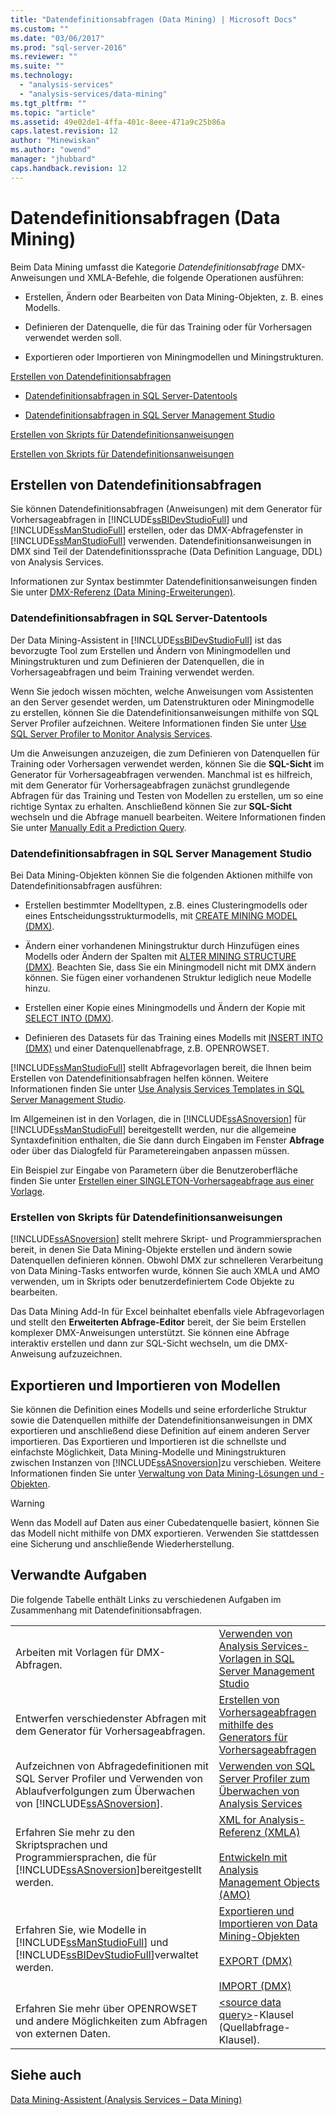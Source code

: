 ```yaml
---
title: "Datendefinitionsabfragen (Data Mining) | Microsoft Docs"
ms.custom: ""
ms.date: "03/06/2017"
ms.prod: "sql-server-2016"
ms.reviewer: ""
ms.suite: ""
ms.technology: 
  - "analysis-services"
  - "analysis-services/data-mining"
ms.tgt_pltfrm: ""
ms.topic: "article"
ms.assetid: 49e02de1-4ffa-401c-8eee-471a9c25b86a
caps.latest.revision: 12
author: "Minewiskan"
ms.author: "owend"
manager: "jhubbard"
caps.handback.revision: 12
---
```

# Datendefinitionsabfragen (Data Mining)
  Beim Data Mining umfasst die Kategorie *Datendefinitionsabfrage* DMX-Anweisungen und XMLA-Befehle, die folgende Operationen ausführen:  
  
-   Erstellen, Ändern oder Bearbeiten von Data Mining-Objekten, z. B. eines Modells.  
  
-   Definieren der Datenquelle, die für das Training oder für Vorhersagen verwendet werden soll.  
  
-   Exportieren oder Importieren von Miningmodellen und Miningstrukturen.  
  
 [Erstellen von Datendefinitionsabfragen](#bkmk_Create)  
  
-   [Datendefinitionsabfragen in SQL Server-Datentools](#bkmk_ssdt)  
  
-   [Datendefinitionsabfragen in SQL Server Management Studio](#bkmk_SSMS)  
  
 [Erstellen von Skripts für Datendefinitionsanweisungen](#bkmk_Scripts)  
  
 [Erstellen von Skripts für Datendefinitionsanweisungen](#bkmk_Export)  
  
##  <a name="bkmk_Create"></a> Erstellen von Datendefinitionsabfragen  
 Sie können Datendefinitionsabfragen (Anweisungen) mit dem Generator für Vorhersageabfragen in [!INCLUDE[ssBIDevStudioFull](../../includes/ssbidevstudiofull-md.md)] und [!INCLUDE[ssManStudioFull](../../includes/ssmanstudiofull-md.md)] erstellen, oder das DMX-Abfragefenster in [!INCLUDE[ssManStudioFull](../../includes/ssmanstudiofull-md.md)] verwenden. Datendefinitionsanweisungen in DMX sind Teil der Datendefinitionssprache (Data Definition Language, DDL) von Analysis Services.  
  
 Informationen zur Syntax bestimmter Datendefinitionsanweisungen finden Sie unter [DMX-Referenz &#40;Data Mining-Erweiterungen&#41;](../../dmx/data-mining-extensions-dmx-reference.md).  
  
###  <a name="bkmk_ssdt"></a> Datendefinitionsabfragen in SQL Server-Datentools  
 Der Data Mining-Assistent in [!INCLUDE[ssBIDevStudioFull](../../includes/ssbidevstudiofull-md.md)] ist das bevorzugte Tool zum Erstellen und Ändern von Miningmodellen und Miningstrukturen und zum Definieren der Datenquellen, die in Vorhersageabfragen und beim Training verwendet werden.  
  
 Wenn Sie jedoch wissen möchten, welche Anweisungen vom Assistenten an den Server gesendet werden, um Datenstrukturen oder Miningmodelle zu erstellen, können Sie die Datendefinitionsanweisungen mithilfe von SQL Server Profiler aufzeichnen. Weitere Informationen finden Sie unter [Use SQL Server Profiler to Monitor Analysis Services](../../analysis-services/instances/use-sql-server-profiler-to-monitor-analysis-services.md).  
  
 Um die Anweisungen anzuzeigen, die zum Definieren von Datenquellen für Training oder Vorhersagen verwendet werden, können Sie die **SQL-Sicht** im Generator für Vorhersageabfragen verwenden. Manchmal ist es hilfreich, mit dem Generator für Vorhersageabfragen zunächst grundlegende Abfragen für das Training und Testen von Modellen zu erstellen, um so eine richtige Syntax zu erhalten. Anschließend können Sie zur **SQL-Sicht** wechseln und die Abfrage manuell bearbeiten. Weitere Informationen finden Sie unter [Manually Edit a Prediction Query](../../analysis-services/data-mining/manually-edit-a-prediction-query.md).  
  
###  <a name="bkmk_SSMS"></a> Datendefinitionsabfragen in SQL Server Management Studio  
 Bei Data Mining-Objekten können Sie die folgenden Aktionen mithilfe von Datendefinitionsabfragen ausführen:  
  
-   Erstellen bestimmter Modelltypen, z.B. eines Clusteringmodells oder eines Entscheidungsstrukturmodells, mit [CREATE MINING MODEL &#40;DMX&#41;](../../dmx/create-mining-model-dmx.md).  
  
-   Ändern einer vorhandenen Miningstruktur durch Hinzufügen eines Modells oder Ändern der Spalten mit [ALTER MINING STRUCTURE &#40;DMX&#41;](../../dmx/alter-mining-structure-dmx.md). Beachten Sie, dass Sie ein Miningmodell nicht mit DMX ändern können. Sie fügen einer vorhandenen Struktur lediglich neue Modelle hinzu.  
  
-   Erstellen einer Kopie eines Miningmodells und Ändern der Kopie mit [SELECT INTO &#40;DMX&#41;](../../dmx/select-into-dmx.md).  
  
-   Definieren des Datasets für das Training eines Modells mit [INSERT INTO &#40;DMX&#41;](../../dmx/insert-into-dmx.md) und einer Datenquellenabfrage, z.B. OPENROWSET.  
  
 [!INCLUDE[ssManStudioFull](../../includes/ssmanstudiofull-md.md)] stellt Abfragevorlagen bereit, die Ihnen beim Erstellen von Datendefinitionsabfragen helfen können. Weitere Informationen finden Sie unter [Use Analysis Services Templates in SQL Server Management Studio](../../analysis-services/instances/use-analysis-services-templates-in-sql-server-management-studio.md).  
  
 Im Allgemeinen ist in den Vorlagen, die in [!INCLUDE[ssASnoversion](../../includes/ssasnoversion-md.md)] für [!INCLUDE[ssManStudioFull](../../includes/ssmanstudiofull-md.md)] bereitgestellt werden, nur die allgemeine Syntaxdefinition enthalten, die Sie dann durch Eingaben im Fenster **Abfrage** oder über das Dialogfeld für Parametereingaben anpassen müssen.  
  
 Ein Beispiel zur Eingabe von Parametern über die Benutzeroberfläche finden Sie unter [Erstellen einer SINGLETON-Vorhersageabfrage aus einer Vorlage](../../analysis-services/data-mining/create-a-singleton-prediction-query-from-a-template.md).  
  
###  <a name="bkmk_Scripts"></a> Erstellen von Skripts für Datendefinitionsanweisungen  
 [!INCLUDE[ssASnoversion](../../includes/ssasnoversion-md.md)] stellt mehrere Skript- und Programmiersprachen bereit, in denen Sie Data Mining-Objekte erstellen und ändern sowie Datenquellen definieren können.  Obwohl DMX zur schnelleren Verarbeitung von Data Mining-Tasks entworfen wurde, können Sie auch XMLA und AMO verwenden, um in Skripts oder benutzerdefiniertem Code Objekte zu bearbeiten.  
  
 Das Data Mining Add-In für Excel beinhaltet ebenfalls viele Abfragevorlagen und stellt den **Erweiterten Abfrage-Editor** bereit, der Sie beim Erstellen komplexer DMX-Anweisungen unterstützt. Sie können eine Abfrage interaktiv erstellen und dann zur SQL-Sicht wechseln, um die DMX-Anweisung aufzuzeichnen.  
  
##  <a name="bkmk_Export"></a> Exportieren und Importieren von Modellen  
 Sie können die Definition eines Modells und seine erforderliche Struktur sowie die Datenquellen mithilfe der Datendefinitionsanweisungen in DMX exportieren und anschließend diese Definition auf einem anderen Server importieren. Das Exportieren und Importieren ist die schnellste und einfachste Möglichkeit, Data Mining-Modelle und Miningstrukturen zwischen Instanzen von [!INCLUDE[ssASnoversion](../../includes/ssasnoversion-md.md)]zu verschieben. Weitere Informationen finden Sie unter [Verwaltung von Data Mining-Lösungen und -Objekten](../../analysis-services/data-mining/management-of-data-mining-solutions-and-objects.md).  
  
> [!WARNING]  
>  Wenn das Modell auf Daten aus einer Cubedatenquelle basiert, können Sie das Modell nicht mithilfe von DMX exportieren. Verwenden Sie stattdessen eine Sicherung und anschließende Wiederherstellung.  
  
##  <a name="bkmk_Tasks"></a> Verwandte Aufgaben  
 Die folgende Tabelle enthält Links zu verschiedenen Aufgaben im Zusammenhang mit Datendefinitionsabfragen.  
  
|||  
|-|-|  
|Arbeiten mit Vorlagen für DMX-Abfragen.|[Verwenden von Analysis Services-Vorlagen in SQL Server Management Studio](../../analysis-services/instances/use-analysis-services-templates-in-sql-server-management-studio.md)|  
|Entwerfen verschiedenster Abfragen mit dem Generator für Vorhersageabfragen.|[Erstellen von Vorhersageabfragen mithilfe des Generators für Vorhersageabfragen](../../analysis-services/data-mining/create-a-prediction-query-using-the-prediction-query-builder.md)|  
|Aufzeichnen von Abfragedefinitionen mit SQL Server Profiler und Verwenden von Ablaufverfolgungen zum Überwachen von [!INCLUDE[ssASnoversion](../../includes/ssasnoversion-md.md)].|[Verwenden von SQL Server Profiler zum Überwachen von Analysis Services](../../analysis-services/instances/use-sql-server-profiler-to-monitor-analysis-services.md)|  
|Erfahren Sie mehr zu den Skriptsprachen und Programmiersprachen, die für [!INCLUDE[ssASnoversion](../../includes/ssasnoversion-md.md)]bereitgestellt werden.|[XML for Analysis-Referenz &#40;XMLA&#41;](../../analysis-services/xmla/xml-for-analysis-xmla-reference.md)<br /><br /> [Entwickeln mit Analysis Management Objects &#40;AMO&#41;](../../analysis-services/multidimensional-models/analysis-management-objects/developing-with-analysis-management-objects-amo.md)|  
|Erfahren Sie, wie Modelle in [!INCLUDE[ssManStudioFull](../../includes/ssmanstudiofull-md.md)] und [!INCLUDE[ssBIDevStudioFull](../../includes/ssbidevstudiofull-md.md)]verwaltet werden.|[Exportieren und Importieren von Data Mining-Objekten](../../analysis-services/data-mining/export-and-import-data-mining-objects.md)<br /><br /> [EXPORT &#40;DMX&#41;](../../dmx/export-dmx.md)<br /><br /> [IMPORT &#40;DMX&#41;](../../dmx/import-dmx.md)|  
|Erfahren Sie mehr über OPENROWSET und andere Möglichkeiten zum Abfragen von externen Daten.|[&#60;source data query&#62;](../Topic/%3Csource%20data%20query%3E.md)-Klausel (Quellabfrage-Klausel).|  
  
## Siehe auch  
 [Data Mining-Assistent &#40;Analysis Services – Data Mining&#41;](../../analysis-services/data-mining/data-mining-wizard-analysis-services-data-mining.md)  
  
  
